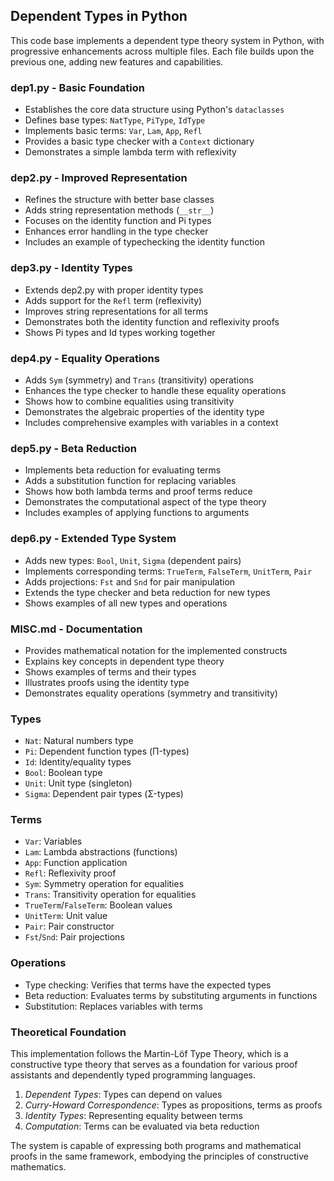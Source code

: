 
## Dependent Types in Python

This code base implements a dependent type theory system in Python, with progressive
enhancements across multiple files. Each file builds upon the previous one, adding new
features and capabilities.

### dep1.py - Basic Foundation
- Establishes the core data structure using Python's `dataclasses`
- Defines base types: `NatType`, `PiType`, `IdType`
- Implements basic terms: `Var`, `Lam`, `App`, `Refl`
- Provides a basic type checker with a `Context` dictionary
- Demonstrates a simple lambda term with reflexivity

### dep2.py - Improved Representation
- Refines the structure with better base classes
- Adds string representation methods (`__str__`)
- Focuses on the identity function and Pi types
- Enhances error handling in the type checker
- Includes an example of typechecking the identity function

### dep3.py - Identity Types
- Extends dep2.py with proper identity types
- Adds support for the `Refl` term (reflexivity)
- Improves string representations for all terms
- Demonstrates both the identity function and reflexivity proofs
- Shows Pi types and Id types working together

### dep4.py - Equality Operations
- Adds `Sym` (symmetry) and `Trans` (transitivity) operations
- Enhances the type checker to handle these equality operations
- Shows how to combine equalities using transitivity
- Demonstrates the algebraic properties of the identity type
- Includes comprehensive examples with variables in a context

### dep5.py - Beta Reduction
- Implements beta reduction for evaluating terms
- Adds a substitution function for replacing variables
- Shows how both lambda terms and proof terms reduce
- Demonstrates the computational aspect of the type theory
- Includes examples of applying functions to arguments

### dep6.py - Extended Type System
- Adds new types: `Bool`, `Unit`, `Sigma` (dependent pairs)
- Implements corresponding terms: `TrueTerm`, `FalseTerm`, `UnitTerm`, `Pair`
- Adds projections: `Fst` and `Snd` for pair manipulation
- Extends the type checker and beta reduction for new types
- Shows examples of all new types and operations

### MISC.md - Documentation
- Provides mathematical notation for the implemented constructs
- Explains key concepts in dependent type theory
- Shows examples of terms and their types
- Illustrates proofs using the identity type
- Demonstrates equality operations (symmetry and transitivity)



### Types
- `Nat`: Natural numbers type
- `Pi`: Dependent function types (Π-types)
- `Id`: Identity/equality types
- `Bool`: Boolean type
- `Unit`: Unit type (singleton)
- `Sigma`: Dependent pair types (Σ-types)

### Terms
- `Var`: Variables
- `Lam`: Lambda abstractions (functions)
- `App`: Function application
- `Refl`: Reflexivity proof
- `Sym`: Symmetry operation for equalities
- `Trans`: Transitivity operation for equalities
- `TrueTerm`/`FalseTerm`: Boolean values
- `UnitTerm`: Unit value
- `Pair`: Pair constructor
- `Fst`/`Snd`: Pair projections

### Operations
- Type checking: Verifies that terms have the expected types
- Beta reduction: Evaluates terms by substituting arguments in functions
- Substitution: Replaces variables with terms


### Theoretical Foundation

This implementation follows the Martin-Löf Type Theory, which is a constructive
type theory that serves as a foundation for various proof assistants and dependently
typed programming languages.

1. *Dependent Types*: Types can depend on values
2. *Curry-Howard Correspondence*: Types as propositions, terms as proofs
3. *Identity Types*: Representing equality between terms
4. *Computation*: Terms can be evaluated via beta reduction

The system is capable of expressing both programs and mathematical proofs in the same
framework, embodying the principles of constructive mathematics.

